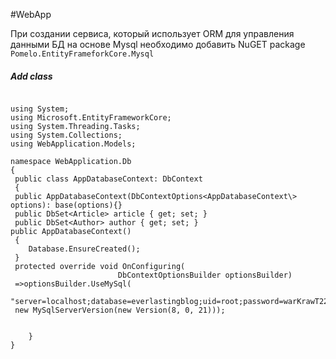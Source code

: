 #WebApp 

При создании сервиса, который использует ORM для управления данными БД на основе Mysql необходимо добавить NuGET package 
`Pomelo.EntityFrameforkCore.Mysql`


##### Add class 
```dotnet

using System;  
using Microsoft.EntityFrameworkCore;  
using System.Threading.Tasks;  
using System.Collections;  
using WebApplication.Models;  
  
namespace WebApplication.Db  
{  
 public class AppDatabaseContext: DbContext  
 {  
 public AppDatabaseContext(DbContextOptions<AppDatabaseContext\> options): base(options){}  
 public DbSet<Article> article { get; set; }  
 public DbSet<Author> author { get; set; }    
public AppDatabaseContext()  
 { 
 	Database.EnsureCreated();  
 } 
 protected override void OnConfiguring(
 						DbContextOptionsBuilder optionsBuilder)  
 =>optionsBuilder.UseMySql(
 "server=localhost;database=everlastingblog;uid=root;password=warKrawT228787898787899;",
 new MySqlServerVersion(new Version(8, 0, 21)));  
           
     
    }  
}

```

